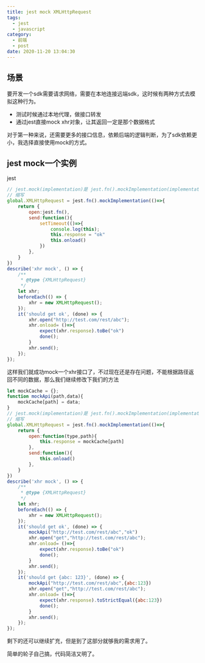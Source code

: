 ```yaml
---
title: jest mock XMLHttpRequest
tags:
  - jest
  - javascript
category:
  - 前端
  - post
date: 2020-11-20 13:04:30
---
```


## 场景

要开发一个sdk需要请求网络，需要在本地连接远端sdk，这时候有两种方式去模拟这种行为。
- 测试时候通过本地代理，做接口转发
- 通过jest直接mock xhr对象，让其返回一定是那个数据格式

对于第一种来说，还需要更多的接口信息，依赖后端的逻辑判断，为了sdk依赖更小，我选择直接使用mock的方式。

## jest mock一个实例

jest 

```javascript
// jest.mock(implementation)是 jest.fn().mockImplementation(implementation)
// 缩写
global.XMLHttpRequest = jest.fn().mockImplementation(()=>{
    return {
        open:jest.fn(),
        send:function(){
            setTimeout(()=>{
                console.log(this);
                this.response = "ok"
                this.onload()
            })
        },
    }
})
describe('xhr mock', () => {
    /**
     * @type {XMLHttpRequest}
     */
    let xhr;
    beforeEach(() => {
        xhr = new XMLHttpRequest();
    });
    it('should get ok', (done) => {
        xhr.open("http://test.com/rest/abc");
        xhr.onload= ()=>{
            expect(xhr.response).toBe("ok")
            done();
        }
        xhr.send();
    });
});
```

这样我们就成功mock一个xhr接口了，不过现在还是存在问题，不能根据路径返回不同的数据，那么我们继续修改下我们的方法

```javascript
let mockCache = {};
function mockApi(path,data){
    mockCache[path] = data;
}
// jest.mock(implementation)是 jest.fn().mockImplementation(implementation)
// 缩写
global.XMLHttpRequest = jest.fn().mockImplementation(()=>{
    return {
        open:function(type,path){
            this.response = mockCache[path]
        },
        send:function(){
            this.onload()
        },
    }
})
describe('xhr mock', () => {
    /**
     * @type {XMLHttpRequest}
     */
    let xhr;
    beforeEach(() => {
        xhr = new XMLHttpRequest();
    });
    it('should get ok', (done) => {
        mockApi("http://test.com/rest/abc","ok")
        xhr.open("get","http://test.com/rest/abc");
        xhr.onload= ()=>{
            expect(xhr.response).toBe("ok")
            done();
        }
        xhr.send();
    });
    it('should get {abc: 123}', (done) => {
        mockApi("http://test.com/rest/abc",{abc:123})
        xhr.open("get","http://test.com/rest/abc");
        xhr.onload= ()=>{
            expect(xhr.response).toStrictEqual({abc:123})
            done();
        }
        xhr.send();
    });
});
```

剩下的还可以继续扩充，但是到了这部分就够我的需求用了。

简单的轮子自己搞，代码简洁又明了。
